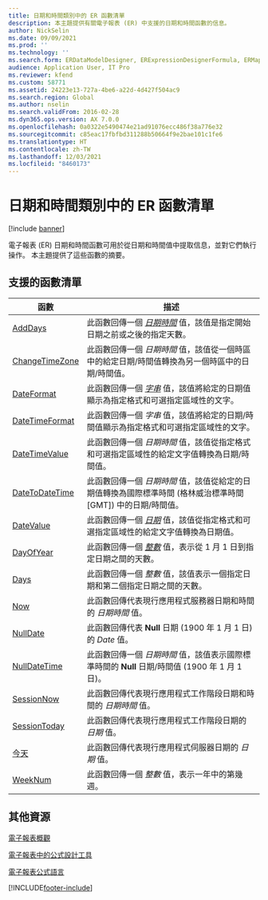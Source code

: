 ```yaml
---
title: 日期和時間類別中的 ER 函數清單
description: 本主題提供有關電子報表 (ER) 中支援的日期和時間函數的信息。
author: NickSelin
ms.date: 09/09/2021
ms.prod: ''
ms.technology: ''
ms.search.form: ERDataModelDesigner, ERExpressionDesignerFormula, ERMappedFormatDesigner, ERModelMappingDesigner
audience: Application User, IT Pro
ms.reviewer: kfend
ms.custom: 58771
ms.assetid: 24223e13-727a-4be6-a22d-4d427f504ac9
ms.search.region: Global
ms.author: nselin
ms.search.validFrom: 2016-02-28
ms.dyn365.ops.version: AX 7.0.0
ms.openlocfilehash: 0a0322e5490474e21ad91076ecc486f38a776e32
ms.sourcegitcommit: c85eac17fbfbd311288b50664f9e2bae101c1fe6
ms.translationtype: HT
ms.contentlocale: zh-TW
ms.lasthandoff: 12/03/2021
ms.locfileid: "8460173"
---
```

# <a name="list-of-er-functions-in-the-date-and-time-category"></a>日期和時間類別中的 ER 函數清單

[!include [banner](../includes/banner.md)]

電子報表 (ER) 日期和時間函數可用於從日期和時間值中提取信息，並對它們執行操作。 本主題提供了這些函數的摘要。

## <a name="list-of-supported-functions"></a>支援的函數清單

| 函數 | 描述 |
|----------|-------------|
| [AddDays](er-functions-datetime-adddays.md) | 此函數回傳一個 *[日期時間](er-formula-supported-data-types-primitive.md#datetime)* 值，該值是指定開始日期之前或之後的指定天數。 |
| [ChangeTimeZone](er-functions-datetime-changetimezone.md) | 此函數回傳一個 *日期時間* 值，該值從一個時區中的給定日期/時間值轉換為另一個時區中的日期/時間值。 |
| [DateFormat](er-functions-datetime-dateformat.md) | 此函數回傳一個 *[字串](er-formula-supported-data-types-primitive.md#string)* 值，該值將給定的日期值顯示為指定格式和可選指定區域性的文字。 |
| [DateTimeFormat](er-functions-datetime-datetimeformat.md) | 此函數回傳一個 *字串* 值，該值將給定的日期/時間值顯示為指定格式和可選指定區域性的文字。 |
| [DateTimeValue](er-functions-datetime-datetimevalue.md) | 此函數回傳一個 *日期時間* 值，該值從指定格式和可選指定區域性的給定文字值轉換為日期/時間值。 |
| [DateToDateTime](er-functions-datetime-datetodatetime.md) | 此函數回傳一個 *日期時間* 值，該值從給定的日期值轉換為國際標準時間 (格林威治標準時間 \[GMT\]) 中的日期/時間值。 |
| [DateValue](er-functions-datetime-datevalue.md) | 此函數回傳一個 *[日期](er-formula-supported-data-types-primitive.md#date)* 值，該值從指定格式和可選指定區域性的給定文字值轉換為日期值。 |
| [DayOfYear](er-functions-datetime-dayofyear.md) | 此函數回傳一個 *[整數](er-formula-supported-data-types-primitive.md#integer)* 值，表示從 1 月 1 日到指定日期之間的天數。 |
| [Days](er-functions-datetime-days.md) | 此函數回傳一個 *整數* 值，該值表示一個指定日期和第二個指定日期之間的天數。 |
| [Now](er-functions-datetime-now.md) | 此函數回傳代表現行應用程式服務器日期和時間的 *日期時間* 值。 |
| [NullDate](er-functions-datetime-nulldate.md) | 此函數回傳代表 **Null** 日期 (1900 年 1 月 1 日) 的 *Date* 值。 |
| [NullDateTime](er-functions-datetime-nulldatetime.md) | 此函數回傳一個 *日期時間* 值，該值表示國際標準時間的 **Null** 日期/時間值 (1900 年 1 月 1 日)。 |
| [SessionNow](er-functions-datetime-sessionnow.md) | 此函數回傳代表現行應用程式工作階段日期和時間的 *日期時間* 值。 |
| [SessionToday](er-functions-datetime-sessiontoday.md) | 此函數回傳代表現行應用程式工作階段日期的 *日期* 值。 |
| [今天](er-functions-datetime-today.md) | 此函數回傳代表現行應用程式伺服器日期的 *日期* 值。 |
| [WeekNum](er-functions-datetime-weeknum.md) | 此函數回傳一個 *整數* 值，表示一年中的第幾週。 |

## <a name="additional-resources"></a>其他資源

[電子報表概觀](general-electronic-reporting.md)

[電子報表中的公式設計工具](general-electronic-reporting-formula-designer.md)

[電子報表公式語言](er-formula-language.md)


[!INCLUDE[footer-include](../../../includes/footer-banner.md)]
